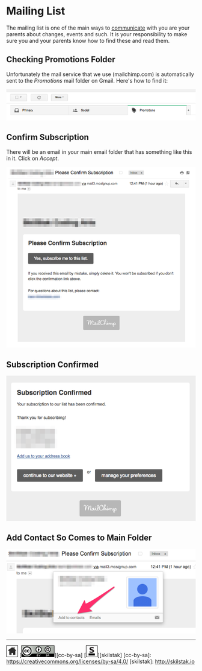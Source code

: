 # Mailing List

The mailing list is one of the main ways to
[communicate](communications.md) with you are your parents about
changes, events and such. It is your responsibility to make sure
you and your parents know how to find these and read them.

## Checking Promotions Folder

Unfortunately the mail service that we use (mailchimp.com) is
automatically sent to the *Promotions* mail folder on Gmail. Here's
how to find it:

![promotions](assets/promotions.png)

## Confirm Subscription

There will be an email in your main email folder that has something
like this in it. Click on *Accept*.

![confirm](assets/confirm-subscription.png)

## Subscription Confirmed

![accepted](assets/subscription-confirmed.png)

## Add Contact So Comes to Main Folder

![add-contact](assets/add-to-contacts.png)
 
---
[![home](/assets/home-bw.png)](/README.md)
[![cc-by-sa](/assets/cc-by-sa.png)][cc-by-sa]
[![skilstak](/assets/skilstak-logo-bw.png)][skilstak]
[cc-by-sa]: https://creativecommons.org/licenses/by-sa/4.0/
[skilstak]: http://skilstak.io

